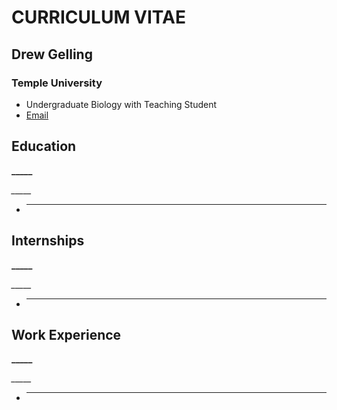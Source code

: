 # **CURRICULUM VITAE**
## **Drew Gelling**
### **Temple University**
- Undergraduate Biology with Teaching Student
- [Email](mailto:drew.gelling@temple.edu)



## Education
**_____** 

*_____*
-	_____


## Internships																								
**_____** 

*_____*
-	_____


## Work Experience																			
**_____** 

*_____*
-	_____



